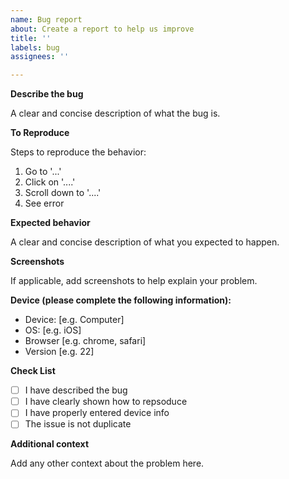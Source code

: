 ```yaml
---
name: Bug report
about: Create a report to help us improve
title: ''
labels: bug
assignees: ''

---
```


**Describe the bug**

A clear and concise description of what the bug is.

**To Reproduce**

Steps to reproduce the behavior:
1. Go to '...'
2. Click on '....'
3. Scroll down to '....'
4. See error

**Expected behavior**

A clear and concise description of what you expected to happen.

**Screenshots**

If applicable, add screenshots to help explain your problem.

**Device (please complete the following information):**

 - Device: [e.g. Computer]
 - OS: [e.g. iOS]
 - Browser [e.g. chrome, safari]
 - Version [e.g. 22]
 
**Check List**
- [ ] I have described the bug
- [ ] I have clearly shown how to repsoduce
- [ ] I have properly entered device info
- [ ] The issue is not duplicate

**Additional context**

Add any other context about the problem here.
